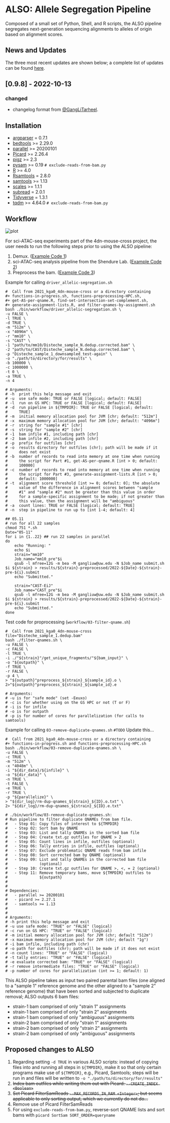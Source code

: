 # ALSO: Allele Segregation Pipeline

Composed of a small set of Python, Shell, and R scripts, the ALSO pipeline segregates next-generation sequencing alignments to alleles of origin based on alignment scores.

## News and Updates

The three most recent updates are shown below; a complete list of updates can be found [here](https://github.com/Noble-Lab/2021_kga0_4dn-mouse-cross/blob/main/log.md).

## [0.9.8] - 2022-10-13
### changed
- changelog format from [@GangLiTarheel](https://github.com/Noble-Lab/ALSO/changelog.md).

## Installation

  + [argparser](https://bitbucket.org/djhshih/argparser) = 0.7.1
  + [bedtools](https://bedtools.readthedocs.io/en/latest/) >= 2.29.0
  + [parallel](https://www.gnu.org/software/parallel/) >= 20200101
  + [Picard](https://broadinstitute.github.io/picard/) >= 2.26.4
  + [pigz](https://zlib.net/pigz/) >= 2.3
  + [pysam](https://pypi.org/project/pysam/) >= 0.19  `# exclude-reads-from-bam.py`
  + [R](https://www.r-project.org/) >= 4.0
  + [Rsamtools](https://bioconductor.org/packages/release/bioc/html/Rsamtools.html) = 2.8.0
  + [samtools](http://www.htslib.org/) >= 1.13
  + [scales](https://scales.r-lib.org/) >= 1.1.1
  + [subread](http://subread.sourceforge.net/) = 2.0.1
  + [Tidyverse](https://www.tidyverse.org/) = 1.3.1
  + [tqdm](https://pypi.org/project/tqdm/) >= 4.64.0  `# exclude-reads-from-bam.py`

## Workflow

![plot](AlleleSegregation-05-04-2022.png)

For sci-ATAC-seq experiments part of the 4dn-mouse-cross project, the user needs to run the following steps prior to using the ALSO pipeline:
1. Demux. ([Example Code 1](https://github.com/Noble-Lab/2021_kga0_4dn-mouse-cross/blob/main/bin/workflow/01-demux.sh))
2. sci-ATAC-seq analysis pipeline from the Shendure Lab. ([Example Code 2](https://github.com/Noble-Lab/2021_kga0_4dn-mouse-cross/blob/main/bin/workflow/02-sci-ATAC-seq-analysis.sh))
3. Preprocess the bam. ([Example Code 3](https://github.com/Noble-Lab/2021_kga0_4dn-mouse-cross/blob/main/bin/workflow/03-preprocess-mm10.sh))

Example for calling `driver_allelic-segregation.sh`
```
#  Call from 2021_kga0_4dn-mouse-cross or a directory containing
#+ functions-in-progress.sh, functions-preprocessing-HPC.sh,
#+ get-AS-per-qname.R, find-set-intersection-set-complement.sh,
#+ generate-assignment-lists.R, and filter-qnames-by-assignment.sh
bash ./bin/workflow/driver_allelic-segregation.sh \
-u FALSE \
-l TRUE \
-d TRUE \
-m "512m" \
-x "4096m" \
-r "mm10" \
-s "CAST" \
-1 "path/to/mm10/Disteche_sample_N.dedup.corrected.bam" \
-2 "path/to/CAST/Disteche_sample_N.dedup.corrected.bam" \
-p "Disteche_sample_1_downsampled_test-again" \
-o "./path/to/directory/for/results" \
-b 100000 \
-c 1000000 \
-t 0 \
-a TRUE \
-n 4

# Arguments:
# -h  print this help message and exit
# -u  use safe mode: TRUE or FALSE [logical; default: FALSE]
# -l  run on GS HPC: TRUE or FALSE [logical; default: FALSE]
# -d  run pipeline in ${TMPDIR}: TRUE or FALSE [logical; default:
#     TRUE]
# -m  initial memory allocation pool for JVM [chr; default: "512m"]
# -x  maximum memory allocation pool for JVM [chr; default: "4096m"]
# -r  string for "sample #1" [chr]
# -s  string for "sample #2" [chr]
# -1  bam infile #1, including path [chr]
# -2  bam infile #2, including path [chr]
# -p  prefix for outfiles [chr]
# -o  results directory for outfiles [chr]; path will be made if it
#     does not exist
# -b  number of records to read into memory at one time when running
#     the script for Part #1, get-AS-per-qname.R [int > 0; default:
#     100000]
# -c  number of records to read into memory at one time when running
#     the script for Part #3, generate-assignment-lists.R [int > 0;
#     default: 1000000]
# -t  alignment score threshold [int >= 0; default: 0]; the absolute
#     value of the difference in alignment scores between "sample
#     #1" and "sample #2" must be greater than this value in order
#     for a sample-specific assignment to be made; if not greater than
#     this value, then the assignment will be "ambiguous"
# -a  count lines: TRUE or FALSE [logical; default: TRUE]
# -n  step in pipeline to run up to [int 1-4; default: 4]
```
 
```{bash preprocess-bam}
## 05.11
# run for all 22 samples
chmod 751 *.sh
Date="05-11"
for i in {1..22} ## run 22 samples in parallel
do
    echo "Running: "
    echo $i
    strain="mm10"
    Job_name="mm10_pre"$i
    qsub -l mfree=12G -m bea -M gangliuw@uw.edu -N $Job_name submit.sh $i ${strain} > results/${strain}-preprocessed/2022-${Date}-${strain}-pre-${i}.submit
    echo "Submitted."

    strain="CAST-EiJ"
    Job_name="CAST_pre"$i
    qsub -l mfree=12G -m bea -M gangliuw@uw.edu -N $Job_name submit.sh $i ${strain} > results/${strain}-preprocessed/2022-${Date}-${strain}-pre-${i}.submit
    echo "Submitted."
done

```

Test code for proprocessing (`workflow/03-filter-qname.sh`)
```{bash preprocess-bam-updated}
#  Call from 2021_kga0_4dn-mouse-cross
file="Disteche_sample_1.dedup.bam"
bash ./filter-qnames.sh \
-u FALSE \
-c FALSE \
-l TRUE \
-i ./"${strain}"/get_unique_fragments/"${bam_input}" \
-o "${outpath}" \
-f TRUE \
-r FALSE \
-p 4 \
> "${outpath}"preprocess_${strain}_${sample_id}.o \
2>"${outpath}"preprocess_${strain}_${sample_id}.e

# Arguments:
# -u is for "safe mode" (set -Eeuxo)
# -c is for whether using on the GS HPC or not (T or F)
# -i is for infile
# -o is for outpath
# -p is for number of cores for parallelization (for calls to samtools)
```

Example for calling `03-remove-duplicate-qnames.sh`  `#TODO` Update this...
```
#  Call from 2021_kga0_4dn-mouse-cross or a directory containing
#+ functions-in-progress.sh and functions-preprocessing-HPC.sh
bash ./bin/workflow/03-remove-duplicate-qnames.sh \
-u FALSE \
-c TRUE \
-m "512m" \
-x "4048m" \
-i "${dir_data}/${infile}" \
-o "${dir_data}" \
-n TRUE \
-t FALSE \
-e TRUE \
-r TRUE \
-p "${parallelize}" \
> "${dir_log}/rm-dup-qnames_${strain}_${ID}.o.txt" \
2> "${dir_log}/rm-dup-qnames_${strain}_${ID}.e.txt"

# ./bin/workflow/03-remove-duplicate-qnames.sh:
# Run pipeline to filter duplicate QNAMEs from bam file.
#   - Step 01: Copy files of interest to ${TMPDIR}
#   - Step 02: Sort bam by QNAME
#   - Step 03: List and tally QNAMEs in the sorted bam file
#   - Step 04: Create txt.gz outfiles for QNAME > 2
#   - Step 05: Count lines in infile, outfiles (optional)
#   - Step 06: Tally entries in infile, outfiles (optional)
#   - Step 07: Exclude problematic QNAME reads from bam infile
#   - Step 08: Sort corrected bam by QNAME (optional)
#   - Step 09: List and tally QNAMEs in the corrected bam file
#              (optional)
#   - Step 10: Create txt.gz outfiles for QNAME >, <, = 2 (optional)
#   - Step 11: Remove temporary bams, move ${TMPDIR} outfiles to
#              ${outpath}
#
#
# Dependencies:
#   - parallel >= 20200101
#   - picard >= 2.27.1
#   - samtools >= 1.13
#
#
# Arguments:
# -h print this help message and exit
# -u use safe mode: "TRUE" or "FALSE" (logical)
# -c run on GS HPC: "TRUE" or "FALSE" (logical)
# -m initial memory allocation pool for JVM (chr; default "512m")
# -x maximum memory allocation pool for JVM (chr; default "1g")
# -i bam infile, including path (chr)
# -o path for outfiles (chr); path will be made if it does not exist
# -n count lines: "TRUE" or "FALSE" (logical)
# -t tally entries: "TRUE" or "FALSE" (logical)
# -e evaluate corrected bam: "TRUE" or "FALSE" (logical)
# -r remove intermediate files: "TRUE" or "FALSE" (logical)
# -p number of cores for parallelization (int >= 1; default: 1)
```

This ALSO pipeline takes as input two paired parental bam files (one aligned to a "sample 1" reference genome and the other aligned to a "sample 2" reference genome) that have been sorted and subjected to duplicate removal; ALSO outputs 6 bam files:
  + strain-1 bam comprised of only "strain 1" assignments
  + strain-1 bam comprised of only "strain 2" assignments
  + strain-1 bam comprised of only "ambiguous" assignments
  + strain-2 bam comprised of only "strain 1" assignments
  + strain-2 bam comprised of only "strain 2" assignments
  + strain-2 bam comprised of only "ambiguous" assignments

## Proposed changes to ALSO

1. Regarding setting `-d TRUE` in various ALSO scripts: instead of copying files into and running all steps in `${TMPDIR}`, make it so that only certain programs make use of `${TMPDIR}`, e.g., Picard, Samtools; steps will be run in and files will be written to `-o "./path/to/directory/for/results"`
2. ~~Index bam outfiles while writing them out with Picard: `--CREATE_INDEX <Boolean>`~~
3. ~~Set Picard FilterSamReads `--MAX_RECORDS_IN_RAM <Integer>`; but seems applicable to only sorting output, which we currently do not do...~~
4. Remove use of Picard FilterSamReads
5. For using `exclude-reads-from-bam.py`, reverse-sort QNAME lists and sort bams with `picard SortSam SORT_ORDER=queryname`
